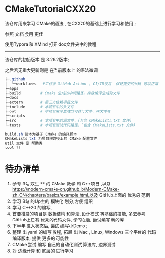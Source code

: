 # CMakeTutorialCXX20
该仓库用来学习  CMake的语法 , 在CXX20的基础上进行学习和使用 ; 





参照 文档 食用 更佳  

使用Typora 和 XMind 打开 doc文件夹中的教程



---



该仓库的初始版本 是 3.29.2版本;

之后若无重大更新则是 在当前版本上 的语法微调 



```powershell
├─.github
│  └─workflows   #工作流 GitHub Action , CI/ID使用  保证提交的代码 可以正常 合并到主分支
├─apps
├─build			# Cmake 生成的中间路径，存放编译生成的文件
├─docs
├─extern		# 第三方依赖项目文件
├─include		# 本项目中的头文件
├─out			# 本项目编译生成的可执行文件、库文件等
├─scripts
├─src			# 本项目中的源文件，(包含 CMakeLists.txt 文件)
└─tests			# 本项目测试代码路径，(包含 CMakeLists.txt 文件)

build.sh 脚本为基于 CMake 的编译脚本
CMakeLists.txt 为项目根路径上的 CMake 配置文件
util 文件 是 帮助类 
tool ??  

```

# 待办清单



1. 参考 B站 双生 ** 的 CMake 教学 和 C++项目 ,以及  
   https://modern-cmake-cn.github.io/Modern-CMake-zh_CN/chapters/basics/example.html,以及 GitHub上面的 优秀的  范例 
2. 学习  B站 的Up主的 模块化 划分,方便 组织 
3. 学习 C++20 的编写, 
4. 首要推进的项目是   数据结构 和算法, 设计模式  等基础的技能,  多去参考 GitHub上已有  优秀的代码文件,  学习之后, 尝试编写 新的库 
5. 下半年 进入状态后, 尝试 编写小Demo ; 
6. 整理 出 yaml 的编写 教程, 拓展 出  Mac , Linux, Windows 三个平台的 代码编译版本;  提供 更多的 可能性 
7. CMake   尝试 编写 自己的自动化测试 算法库, 边界测试 
8. 对  边缘计算 和  底层的 进行学习 
